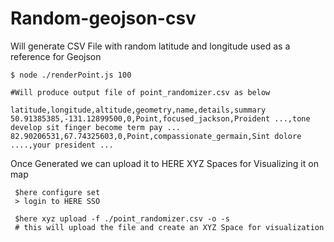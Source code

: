 # Random-geojson-csv 
 Will generate CSV File with random latitude and longitude used as a reference for Geojson
```
$ node ./renderPoint.js 100 

#Will produce output file of point_randomizer.csv as below 

latitude,longitude,altitude,geometry,name,details,summary
50.91385385,-131.12899500,0,Point,focused_jackson,Proident ...,tone develop sit finger become term pay ...
82.90206531,67.74325603,0,Point,compassionate_germain,Sint dolore ....,your president ...

```

Once Generated we can upload it to HERE XYZ Spaces for Visualizing it on map
```
 $here configure set 
 > login to HERE SSO

 $here xyz upload -f ./point_randomizer.csv -o -s
 # this will upload the file and create an XYZ Space for visualization
```